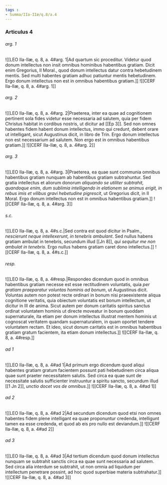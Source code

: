 ```yaml
---
tags : 
- Summa/IIa-IIæ/q.8/a.4
---
```


### Articulus 4

###### arg. 1
![[LEO IIa-IIæ, q. 8, a. 4#arg. 1|Ad quartum sic proceditur. Videtur quod donum intellectus non insit omnibus hominibus habentibus gratiam. Dicit enim Gregorius, II Moral., quod donum intellectus datur contra hebetudinem mentis. Sed multi habentes gratiam adhuc patiuntur mentis hebetudinem. Ergo donum intellectus non est in omnibus habentibus gratiam.]]
![[CERF IIa-IIæ, q. 8, a. 4#arg. 1]]

###### arg. 2
![[LEO IIa-IIæ, q. 8, a. 4#arg. 2|Praeterea, inter ea quae ad cognitionem pertinent sola fides videtur esse necessaria ad salutem, quia per fidem Christus habitat in cordibus nostris, ut dicitur ad [[Ep 3]]. Sed non omnes habentes fidem habent donum intellectus, immo qui credunt, debent orare ut intelligant, sicut Augustinus dicit, in libro de Trin. Ergo donum intellectus non est necessarium ad salutem. Non ergo est in omnibus habentibus gratiam.]]
![[CERF IIa-IIæ, q. 8, a. 4#arg. 2]]

###### arg. 3
![[LEO IIa-IIæ, q. 8, a. 4#arg. 3|Praeterea, ea quae sunt communia omnibus habentibus gratiam nunquam ab habentibus gratiam subtrahuntur. Sed gratia intellectus et aliorum donorum *aliquando se utiliter subtrahit, quandoque enim, dum sublimia intelligendo in elationem se animus erigit, in rebus imis et vilibus gravi hebetudine pigrescit*, ut Gregorius dicit, in II Moral. Ergo donum intellectus non est in omnibus habentibus gratiam.]]
![[CERF IIa-IIæ, q. 8, a. 4#arg. 3]]

###### s.c.
![[LEO IIa-IIæ, q. 8, a. 4#s.c.|Sed contra est quod dicitur in Psalm., *nescierunt neque intellexerunt, in tenebris ambulant*. Sed nullus habens gratiam ambulat in tenebris, secundum illud [[Jn 8]], *qui sequitur me non ambulat in tenebris*. Ergo nullus habens gratiam caret dono intellectus.]]
![[CERF IIa-IIæ, q. 8, a. 4#s.c.]]

###### resp.
![[LEO IIa-IIæ, q. 8, a. 4#resp.|Respondeo dicendum quod in omnibus habentibus gratiam necesse est esse rectitudinem voluntatis, quia *per gratiam praeparatur voluntas hominis ad bonum*, ut Augustinus dicit. Voluntas autem non potest recte ordinari in bonum nisi praeexistente aliqua cognitione veritatis, quia obiectum voluntatis est bonum intellectum, ut dicitur in III de anima. Sicut autem per donum caritatis spiritus sanctus ordinat voluntatem hominis ut directe moveatur in bonum quoddam supernaturale, ita etiam per donum intellectus illustrat mentem hominis ut cognoscat veritatem quandam supernaturalem, in quam oportet tendere voluntatem rectam. Et ideo, sicut donum caritatis est in omnibus habentibus gratiam gratum facientem, ita etiam donum intellectus.]]
![[CERF IIa-IIæ, q. 8, a. 4#resp.]]

###### ad 1
![[LEO IIa-IIæ, q. 8, a. 4#ad 1|Ad primum ergo dicendum quod aliqui habentes gratiam gratum facientem possunt pati hebetudinem circa aliqua quae sunt praeter necessitatem salutis. Sed circa ea quae sunt de necessitate salutis sufficienter instruuntur a spiritu sancto, secundum illud [[1 Jn 2]], *unctio docet vos de omnibus*.]]
![[CERF IIa-IIæ, q. 8, a. 4#ad 1]]

###### ad 2
![[LEO IIa-IIæ, q. 8, a. 4#ad 2|Ad secundum dicendum quod etsi non omnes habentes fidem plene intelligant ea quae proponuntur credenda, intelligunt tamen ea esse credenda, et quod ab eis pro nullo est deviandum.]]
![[CERF IIa-IIæ, q. 8, a. 4#ad 2]]

###### ad 3
![[LEO IIa-IIæ, q. 8, a. 4#ad 3|Ad tertium dicendum quod donum intellectus nunquam se subtrahit sanctis circa ea quae sunt necessaria ad salutem. Sed circa alia interdum se subtrahit, ut non omnia ad liquidum per intellectum penetrare possint, ad hoc quod superbiae materia subtrahatur.]]
![[CERF IIa-IIæ, q. 8, a. 4#ad 3]]

